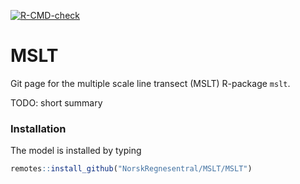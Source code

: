 <!-- badges: start -->
[![R-CMD-check](https://github.com/NorskRegnesentral/MSLT/actions/workflows/R-CMD-check.yaml/badge.svg)](https://github.com/NorskRegnesentral/MSLT/actions/workflows/R-CMD-check.yaml)
<!-- badges: end -->


# MSLT
Git page for the  multiple scale line transect (MSLT) R-package `mslt`. 

TODO: short summary

### Installation

The model is installed by typing 

```R
remotes::install_github("NorskRegnesentral/MSLT/MSLT")
```


